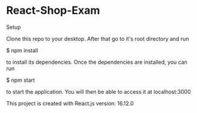 # React-Shop-Exam

Setup

Clone this repo to your desktop. After that go to it's root directory and run

\$ npm install

to install its dependencies. Once the dependencies are installed, you can run

\$ npm start

to start the application. You will then be able to access it at localhost:3000

This project is created with React.js version: 16.12.0
